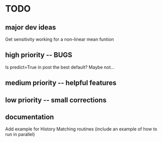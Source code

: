# TODO

## major dev ideas
Get sensitivity working for a non-linear mean funtion

## high priority -- BUGS
Is predict=True in post the best default? Maybe not...

## medium priority -- helpful features

## low priority -- small corrections

## documentation
Add example for History Matching routines (include an example of how to run in parallel)
